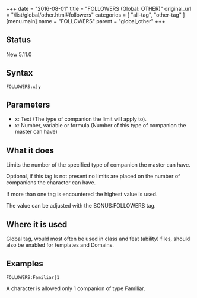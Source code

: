 +++
date = "2016-08-01"
title = "FOLLOWERS (Global: OTHER)"
original_url = "/list/global/other.html#followers"
categories = [ "all-tag", "other-tag" ]
[menu.main]
    name = "FOLLOWERS"
    parent = "global_other"
+++

## Status

New 5.11.0

## Syntax

`FOLLOWERS:x|y`

## Parameters

-   x: Text (The type of companion the limit will
    apply to).
-   x: Number, variable or formula (Number of this type
    of companion the master can have)



What it does
------------

Limits the number of the specified type of companion the master can
have.

Optional, if this tag is not present no limits are placed on the number
of companions the character can have.

If more than one tag is encountered the highest value is used.

The value can be adjusted with the BONUS:FOLLOWERS tag.

Where it is used
----------------

Global tag, would most often be used in class and feat (ability) files,
should also be enabled for templates and Domains.

Examples
--------

`FOLLOWERS:Familiar|1`

A character is allowed only 1 companion of type Familiar.

